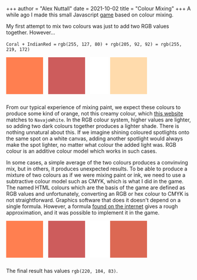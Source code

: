 +++
author = "Alex Nuttall"
date = 2021-10-02
title = "Colour Mixing"
+++
A while ago I made this small Javascript [game](https://thick-hollins.github.io/mixhtml/) based on colour mixing. 

My first attempt to mix two colours was just to add two RGB values together. However...

`Coral + IndianRed =`
`rgb(255, 127, 80) + rgb(205, 92, 92) = rgb(255, 219, 172)`

<svg width="110" height="110">
  <rect width="100" height="100" style="fill:rgb(255,127,80);" />
</svg>
<svg width="110" height="110">
  <rect width="100" height="100" style="fill:rgb(205,92,92);" />
</svg>
<svg width="50" height="110">
  <rect width="50" height="100" style="fill:white;" />
</svg>
<svg width="110" height="110">
  <rect width="100" height="100" style="fill:rgb(255,219,172);" />
</svg>

From our typical experience of mixing paint, we expect these colours to produce some kind of orange, not this creamy colour, which [this website](https://colors.artyclick.com/color-name-finder/) matches to `NavajoWhite`. In the RGB colour system, higher values are lighter, so adding two dark colours together produces a lighter shade. There is nothing unnatural about this. If we imagine shining coloured spotlights onto the same spot on a white canvas, adding another spotlight would always make the spot lighter, no matter what colour the added light was. RGB colour is an additive colour model which works in such cases. 

In some cases, a simple average of the two colours produces a convinving mix, but in others, it produces unexpected results. To be able to produce a mixture of two colours as if we were mixing paint or ink, we need to use a subtractive colour model such as CMYK, which is what I did in the game. The named HTML colours which are the basis of the game are defined as RGB values and unfortunately, converting an RGB or hex colour to CMYK is not straightforward. Graphics software that does it doesn't depend on a single formula. However, a formula [found on the internet](https://www.rapidtables.com/convert/color/rgb-to-cmyk.html) gives a rough approximation, and it was possible to implement it in the game.

<svg width="110" height="110">
  <rect width="100" height="100" style="fill:rgb(255,127,80);" />
</svg>
<svg width="110" height="110">
  <rect width="100" height="100" style="fill:rgb(205,92,92);" />
</svg>
<svg width="50" height="110">
  <rect width="50" height="100" style="fill:white;" />
</svg>
<svg width="110" height="110">
  <rect width="100" height="100" style="fill:rgb(220,104,83);" />
</svg>

The final result has values `rgb(220, 104, 83)`. 